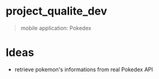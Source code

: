 # project_qualite_dev

> mobile application: Pokedex

# Ideas
 - retrieve pokemon's informations from real Pokedex API
